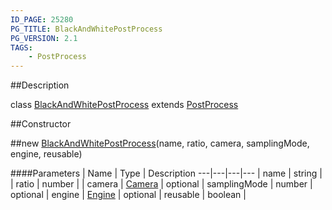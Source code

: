 ```yaml
---
ID_PAGE: 25280
PG_TITLE: BlackAndWhitePostProcess
PG_VERSION: 2.1
TAGS:
    - PostProcess
---
```

##Description

class [BlackAndWhitePostProcess](/classes/2.2-alpha/BlackAndWhitePostProcess) extends [PostProcess](/classes/2.2-alpha/PostProcess)



##Constructor

##new [BlackAndWhitePostProcess](/classes/2.2-alpha/BlackAndWhitePostProcess)(name, ratio, camera, samplingMode, engine, reusable)



####Parameters
 | Name | Type | Description
---|---|---|---
 | name | string | 
 | ratio | number | 
 | camera | [Camera](/classes/2.2-alpha/Camera) | 
optional | samplingMode | number | 
optional | engine | [Engine](/classes/2.2-alpha/Engine) | 
optional | reusable | boolean | 

